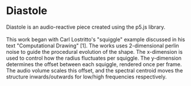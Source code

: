 # Diastole
Diastole is an audio-reactive piece created using the p5.js library.
\
\
This work began with Carl Lostritto's "squiggle" example discussed in his text "Computational Drawing" [1]. The works uses 2-dimensional perlin noise to guide the procedural evolution of the shape. The x-dimension is used to control how the radius fluctuates per squiggle. The y-dimension determines the offset between each squiggle, rendered once per frame. The audio volume scales this offset, and the spectral centroid moves the structure inwards/outwards for low/high frequencies respectively.   